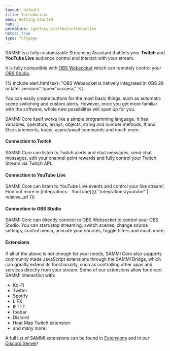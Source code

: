 ```yaml
---
layout: default
title: Introduction
menu: Getting Started
num: 1
permalink: /getting-started/introduction
notoc: true
type: fullpage
---
```


<p class="lb-lead">SAMMI is a fully customizable Streaming Assistant that lets your <b>Twitch</b> and <b>YouTube Live</b> audience control and interact with your stream. </p>

It is fully compatible with [OBS Websocket](https://obsproject.com/forum/resources/obs-websocket-remote-control-obs-studio-from-websockets.466/) which can remotely control your [OBS Studio](https://obsproject.com/).

{% include alert.html text="OBS Websocket is natively integrated in OBS 28 or later versions" type="success" %} 

You can easily create buttons for the most basic things, such as automatic scene switching and custom alerts. However, once you get more familiar with the software, whole new possibilites will open up for you. 

SAMMI Core itself works like a simple programming language. It has variables, operators, arrays, objects, string and number methods, If and Else statements, loops, async/await commands and much more.

#### Connection to Twitch

SAMMI Core can listen to Twitch alerts and chat messages, send chat messages, edit your channel point rewards and fully control your Twitch Stream via Twitch API. 

#### Connection to YouTube Live

SAMMI Core can listen to YouTube Live events and control your live stream! Find out more in
[Integrations - YouTube]({{ "integrations/youtube" | relative_url }})

#### Connection to OBS Studio

SAMMI Core can directly connect to OBS Websocket to control your OBS Studio. You can start/stop streaming, switch scenes, change source settings, control media, animate your sources, toggle filters and much more. 

#### Extensions

If all of the above is not enough for your needs, SAMMI Core also supports community made JavaScript extensions through the SAMMI Bridge, which can greatly extend its functionality, such as controlling other apps and services directly from your stream. Some of our extensions allow for direct SAMMI interaction with:
- Ko-Fi
- Twitter
- Spotify
- LIFX
- IFTTT
- foobar
- Discord
- Heat Map Twitch extension
- and many more! 

A full list of SAMMI extensions can be found in [Extensions](https://sammi.solutions/extensions) and in our [Discord Server](https://discord.gg/dXez8Zh)! 
